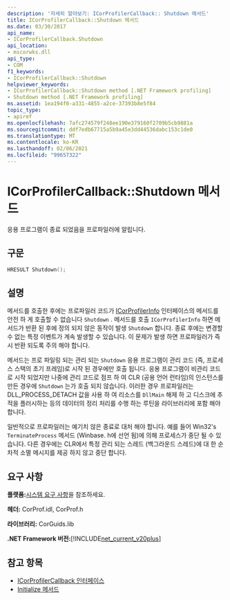```yaml
---
description: '자세히 알아보기: ICorProfilerCallback:: Shutdown 메서드'
title: ICorProfilerCallback::Shutdown 메서드
ms.date: 03/30/2017
api_name:
- ICorProfilerCallback.Shutdown
api_location:
- mscorwks.dll
api_type:
- COM
f1_keywords:
- ICorProfilerCallback::Shutdown
helpviewer_keywords:
- ICorProfilerCallback::Shutdown method [.NET Framework profiling]
- Shutdown method [.NET Framework profiling]
ms.assetid: 1ea194f0-a331-4855-a2ce-37393b8e5f84
topic_type:
- apiref
ms.openlocfilehash: 7afc274579f248ee190e379160f2709b5cb9881a
ms.sourcegitcommit: ddf7edb67715a5b9a45e3dd44536dabc153c1de0
ms.translationtype: MT
ms.contentlocale: ko-KR
ms.lasthandoff: 02/06/2021
ms.locfileid: "99657322"
---
```

# <a name="icorprofilercallbackshutdown-method"></a>ICorProfilerCallback::Shutdown 메서드

응용 프로그램이 종료 되었음을 프로파일러에 알립니다.  
  
## <a name="syntax"></a>구문  
  
```cpp  
HRESULT Shutdown();  
```  
  
## <a name="remarks"></a>설명  

 메서드를 호출한 후에는 프로파일러 코드가 [ICorProfilerInfo](icorprofilerinfo-interface.md) 인터페이스의 메서드를 안전 하 게 호출할 수 없습니다 `Shutdown` . 메서드를 호출 `ICorProfilerInfo` 하면 메서드가 반환 된 후에 정의 되지 않은 동작이 발생 `Shutdown` 합니다. 종료 후에는 변경할 수 없는 특정 이벤트가 계속 발생할 수 있습니다. 이 문제가 발생 하면 프로파일러가 즉시 반환 되도록 주의 해야 합니다.  
  
 메서드는 프로 파일링 되는 관리 되는 `Shutdown` 응용 프로그램이 관리 코드 (즉, 프로세스 스택의 초기 프레임)로 시작 된 경우에만 호출 됩니다. 응용 프로그램이 비관리 코드로 시작 되었지만 나중에 관리 코드로 점프 하 여 CLR (공용 언어 런타임)의 인스턴스를 만든 경우에 `Shutdown` 는가 호출 되지 않습니다. 이러한 경우 프로파일러는 DLL_PROCESS_DETACH 값을 사용 하 여 리소스를 `DllMain` 해제 하 고 디스크에 추적을 플러시하는 등의 데이터의 정리 처리를 수행 하는 루틴을 라이브러리에 포함 해야 합니다.  
  
 일반적으로 프로파일러는 예기치 않은 종료로 대처 해야 합니다. 예를 들어 Win32's `TerminateProcess` 메서드 (Winbase. h에 선언 됨)에 의해 프로세스가 중단 될 수 있습니다. 다른 경우에는 CLR에서 특정 관리 되는 스레드 (백그라운드 스레드)에 대 한 순차적 소멸 메시지를 제공 하지 않고 중단 합니다.  
  
## <a name="requirements"></a>요구 사항  

 **플랫폼:**[시스템 요구 사항](../../get-started/system-requirements.md)을 참조하세요.  
  
 **헤더:** CorProf.idl, CorProf.h  
  
 **라이브러리:** CorGuids.lib  
  
 **.NET Framework 버전:**[!INCLUDE[net_current_v20plus](../../../../includes/net-current-v20plus-md.md)]  
  
## <a name="see-also"></a>참고 항목

- [ICorProfilerCallback 인터페이스](icorprofilercallback-interface.md)
- [Initialize 메서드](icorprofilercallback-initialize-method.md)
